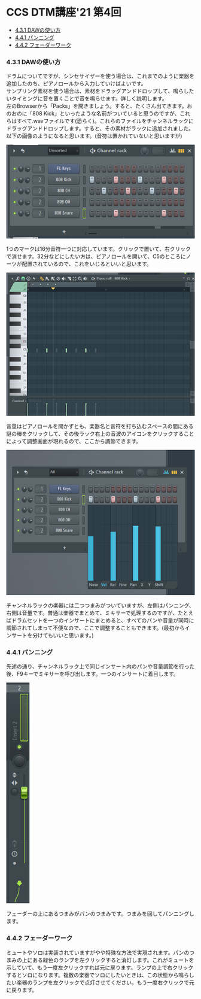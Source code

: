 <!-- omit in toc -->
# CCS DTM講座'21 第4回
<!-- omit in toc -->
- [4.3.1 DAWの使い方](#431-dawの使い方)
- [4.4.1 パンニング](#441-パンニング)
- [4.4.2 フェーダーワーク](#442-フェーダーワーク)

### 4.3.1 DAWの使い方

ドラムについてですが、シンセサイザーを使う場合は、これまでのように楽器を追加したのち、ピアノロールから入力していけばよいです。  
サンプリング素材を使う場合は、素材をドラッグアンドドロップして、鳴らしたいタイミングに音を置くことで音を鳴らせます。詳しく説明します。  
左のBrowserから「Packs」を開きましょう。すると、たくさん出てきます。おのおのに「808 Kick」といったような名前がついていると思うのですが、これらはすべて.wavファイルです(恐らく)。これらのファイルをチャンネルラックにドラッグアンドドロップします。すると、その素材がラックに追加されました。以下の画像のようになると思います。(音符は置かれていないと思いますが)

![](../images/dtm034.png)

1つのマークは16分音符一つに対応しています。クリックで置いて、右クリックで消せます。32分などにしたい方は、ピアノロールを開いて、C5のところにノーツが配置されているので、これをいじるといいと思います。

![](../images/dtm035.png)  

音量はピアノロールを開かずとも、楽器名と音符を打ち込むスペースの間にある謎の棒をクリックして、その後ラック右上の音波のアイコンをクリックすることによって調整画面が現れるので、ここから調節できます。

![](../images/dtm036.png)

チャンネルラックの楽器には二つつまみがついていますが、左側はパンニング、右側は音量です。普通は楽器でまとめて、ミキサーで処理するのですが、たとえばドラムセットを一つのインサートにまとめると、すべてのパンや音量が同時に調節されてしまって不便なので、ここで調整することもできます。(最初からインサートを分けてもいいと思います。)

### 4.4.1 パンニング

先述の通り、チャンネルラック上で同じインサート内のパンや音量調節を行った後、F9キーでミキサーを呼び出します。一つのインサートに着目します。

![](../images/dtm037.png)  

フェーダーの上にあるつまみがパンのつまみです。つまみを回してパンニングします。

### 4.4.2 フェーダーワーク

ミュートやソロは実装されていますがやや特殊な方法で実現されます。パンのつまみの上にある緑色のランプを左クリックすると消灯します。これがミュートを示していて、もう一度左クリックすれば元に戻ります。ランプの上で右クリックするとソロになります。複数の楽器でソロにしたいときは、この状態から鳴らしたい楽器のランプを左クリックで点灯させてください。もう一度右クリックで元に戻ります。

